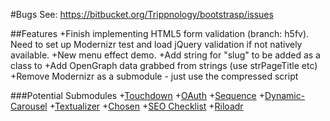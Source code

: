 #Bugs
See: https://bitbucket.org/Trippnology/bootstrasp/issues

##Features
+Finish implementing HTML5 form validation (branch: h5fv). Need to set up Modernizr test and load jQuery validation if not natively available.
+New menu effect demo.
+Add string for "slug" to be added as a class to <body>
+Add OpenGraph data grabbed from strings (use strPageTitle etc)
+Remove Modernizr as a submodule - just use the compressed script
	
###Potential Submodules
+[Touchdown](https://github.com/samuelcotterall/touchdown)
+[OAuth](https://github.com/sdesapio/Classic-ASP-VBScript-OAuth)
+[Sequence](https://github.com/IanLunn/Sequence)
+[Dynamic-Carousel](https://github.com/JosepMartins/Dynamic-Carousel)
+[Textualizer](https://github.com/krisk/textualizer)
+[Chosen](https://github.com/harvesthq/chosen/)
+[SEO Checklist](https://github.com/benhowdle89/Seo.js)
+[Riloadr](https://github.com/tubalmartin/riloadr)
	
